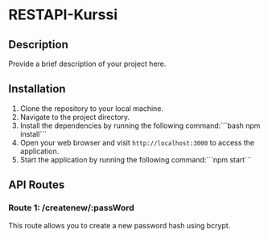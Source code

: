 # RESTAPI-Kurssi

## Description

Provide a brief description of your project here.

## Installation

1. Clone the repository to your local machine.
2. Navigate to the project directory.
3. Install the dependencies by running the following command:´´´bash npm install´´´
3. Open your web browser and visit `http://localhost:3000` to access the application.
2. Start the application by running the following command:´´´npm start´´´

## API Routes
### Route 1: /createnew/:passWord

This route allows you to create a new password hash using bcrypt.